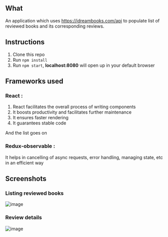 ## What

An application which uses https://idreambooks.com/api to populate list of reviewed books and its corresponding reviews.

## Instructions

1.  Clone this repo
2.  Run `npm install`
3.  Run `npm start`, **localhost:8080** will open up in your default browser

## Frameworks used

### React : 

 1. React facilitates the overall process of writing components
 2. It boosts productivity and facilitates further maintenance 
 3. It ensures faster rendering
 4. It guarantees stable code

 And the list goes on


### Redux-observable : 

 It helps in cancelling of async requests, error handling, managing state, etc in an efficient way

## Screenshots

### Listing reviewed books

![image](https://res.cloudinary.com/shreyas/image/upload/v1548681648/Screenshot_2019-01-28_at_6.46.46_PM_yoc8w9.png)

### Review details

![image](https://res.cloudinary.com/shreyas/image/upload/v1548681834/Screenshot_2019-01-28_at_6.53.41_PM_dwbgmq.png)
 




